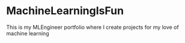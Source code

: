 # MachineLearningIsFun
This is my MLEngineer portfolio where I create projects for my love of machine learning
